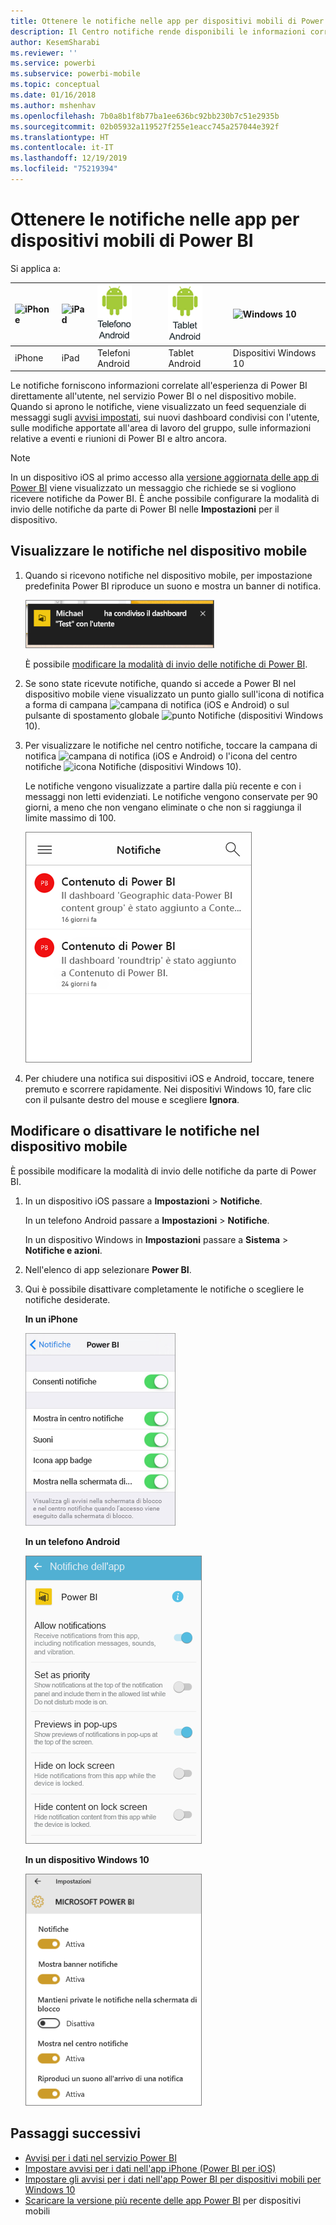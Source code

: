 ```yaml
---
title: Ottenere le notifiche nelle app per dispositivi mobili di Power BI
description: Il Centro notifiche rende disponibili le informazioni correlate all'esperienza di Power BI direttamente nel dispositivo mobile.
author: KesemSharabi
ms.reviewer: ''
ms.service: powerbi
ms.subservice: powerbi-mobile
ms.topic: conceptual
ms.date: 01/16/2018
ms.author: mshenhav
ms.openlocfilehash: 7b0a8b1f8b77ba1ee636bc92bb230b7c51e2935b
ms.sourcegitcommit: 02b05932a119527f255e1eacc745a257044e392f
ms.translationtype: HT
ms.contentlocale: it-IT
ms.lasthandoff: 12/19/2019
ms.locfileid: "75219394"
---
```

# <a name="get-notifications-in-the-power-bi-mobile-apps"></a>Ottenere le notifiche nelle app per dispositivi mobili di Power BI
Si applica a:

| ![iPhone](./media/mobile-apps-notification-center/iphone-logo-50-px.png) | ![iPad](./media/mobile-apps-notification-center/ipad-logo-50-px.png) | ![Telefono Android](./media/mobile-apps-notification-center/android-phone-logo-50-px.png) | ![Tablet Android](./media/mobile-apps-notification-center/android-tablet-logo-50-px.png) | ![Windows 10](./media/mobile-apps-notification-center/win-10-logo-50-px.png) |
|:--- |:--- |:--- |:--- |:--- |
| iPhone |iPad |Telefoni Android |Tablet Android |Dispositivi Windows 10 |

Le notifiche forniscono informazioni correlate all'esperienza di Power BI direttamente all'utente, nel servizio Power BI o nel dispositivo mobile. Quando si aprono le notifiche, viene visualizzato un feed sequenziale di messaggi sugli [avvisi impostati](mobile-set-data-alerts-in-the-mobile-apps.md), sui nuovi dashboard condivisi con l'utente, sulle modifiche apportate all'area di lavoro del gruppo, sulle informazioni relative a eventi e riunioni di Power BI e altro ancora.

> [!NOTE]
> In un dispositivo iOS al primo accesso alla [versione aggiornata delle app di Power BI](https://powerbi.microsoft.com/mobile/) viene visualizzato un messaggio che richiede se si vogliono ricevere notifiche da Power BI. È anche possibile configurare la modalità di invio delle notifiche da parte di Power BI nelle **Impostazioni** per il dispositivo. 
> 
> 

## <a name="view-notifications-on-your-mobile-device"></a>Visualizzare le notifiche nel dispositivo mobile
1. Quando si ricevono notifiche nel dispositivo mobile, per impostazione predefinita Power BI riproduce un suono e mostra un banner di notifica.
   
   ![Banner di notifica](./media/mobile-apps-notification-center/power-bi-mobile-notification-banner.png)
   

   È possibile [modificare la modalità di invio delle notifiche di Power BI](mobile-apps-notification-center.md#change-or-turn-off-notifications-on-your-mobile-device).
2. Se sono state ricevute notifiche, quando si accede a Power BI nel dispositivo mobile viene visualizzato un punto giallo sull'icona di notifica a forma di campana ![campana di notifica](./media/mobile-apps-notification-center/powerbi-alert-tile-notification-icon.png) (iOS e Android) o sul pulsante di spostamento globale ![punto Notifiche](./media/mobile-apps-notification-center/power-bi-iphone-alert-global-nav-button.png) (dispositivi Windows 10). 

3. Per visualizzare le notifiche nel centro notifiche, toccare la campana di notifica ![campana di notifica](./media/mobile-apps-notification-center/powerbi-alert-tile-notification-icon.png) (iOS e Android) o l'icona del centro notifiche ![icona Notifiche](./media/mobile-apps-notification-center/power-bi-windows-10-notification-icon.png) (dispositivi Windows 10).
   
    Le notifiche vengono visualizzate a partire dalla più recente e con i messaggi non letti evidenziati. Le notifiche vengono conservate per 90 giorni, a meno che non vengano eliminate o che non si raggiunga il limite massimo di 100.
   
   ![Elenco di notifiche di iOS](./media/mobile-apps-notification-center/power-bi-iphone-notifications-list.png)
4. Per chiudere una notifica sui dispositivi iOS e Android, toccare, tenere premuto e scorrere rapidamente. Nei dispositivi Windows 10, fare clic con il pulsante destro del mouse e scegliere **Ignora**.

## <a name="change-or-turn-off-notifications-on-your-mobile-device"></a>Modificare o disattivare le notifiche nel dispositivo mobile
È possibile modificare la modalità di invio delle notifiche da parte di Power BI.

1. In un dispositivo iOS passare a **Impostazioni** > **Notifiche**. 
   
    In un telefono Android passare a **Impostazioni** > **Notifiche**.
   
    In un dispositivo Windows in **Impostazioni** passare a **Sistema** > **Notifiche e azioni**.
2. Nell'elenco di app selezionare **Power BI**. 
3. Qui è possibile disattivare completamente le notifiche o scegliere le notifiche desiderate.
   
    **In un iPhone**
   
    ![Scegliere le notifiche](./media/mobile-apps-notification-center/power-bi-notifications-iphone-settings.png)
   
    **In un telefono Android**
   
    ![Scegliere le notifiche](./media/mobile-apps-notification-center/power-bi-notifications-android-settings.png)

    **In un dispositivo Windows 10**

    ![Scegliere le notifiche](./media/mobile-apps-notification-center/power-bi-notifications-windows10-settings.png)

## <a name="next-steps"></a>Passaggi successivi
* [Avvisi per i dati nel servizio Power BI](../../service-set-data-alerts.md)
* [Impostare avvisi per i dati nell'app iPhone (Power BI per iOS)](mobile-set-data-alerts-in-the-mobile-apps.md)
* [Impostare gli avvisi per i dati nell'app Power BI per dispositivi mobili per Windows 10](mobile-set-data-alerts-in-the-mobile-apps.md)
* [Scaricare la versione più recente delle app Power BI](https://powerbi.microsoft.com/mobile/) per dispositivi mobili


